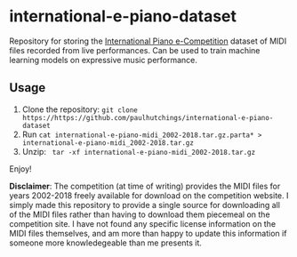 # international-e-piano-dataset
Repository for storing the [International Piano e-Competition](https://piano-e-competition.com/) dataset of MIDI files recorded from live performances. Can be used to train machine learning models on expressive music performance.

## Usage
1. Clone the repository: `git clone https://https://github.com/paulhutchings/international-e-piano-dataset`
2. Run `cat international-e-piano-midi_2002-2018.tar.gz.parta* > international-e-piano-midi_2002-2018.tar.gz`
3. Unzip: ` tar -xf international-e-piano-midi_2002-2018.tar.gz`

Enjoy!

**Disclaimer**: The competition (at time of writing) provides the MIDI files for years 2002-2018 freely available for download on the competition website. I simply made this repository to provide a single source for downloading all of the MIDI files rather than having to download them piecemeal on the competition site. I have not found any specific license information on the MIDI files themselves, and am more than happy to update this information if someone more knowledegeable than me presents it.
